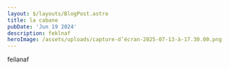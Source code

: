 ```yaml
---
layout: $/layouts/BlogPost.astro
title: la cabane
pubDate: 'Jun 19 2024'
description: feklnaf
heroImage: /assets/uploads/capture-d’écran-2025-07-13-à-17.30.00.png
---
```

feilanaf

